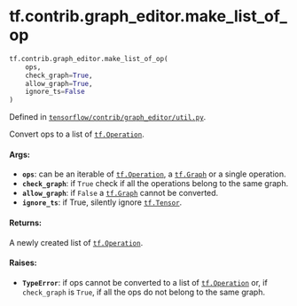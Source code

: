 <div itemscope itemtype="http://developers.google.com/ReferenceObject">
<meta itemprop="name" content="tf.contrib.graph_editor.make_list_of_op" />
<meta itemprop="path" content="Stable" />
</div>

# tf.contrib.graph_editor.make_list_of_op

``` python
tf.contrib.graph_editor.make_list_of_op(
    ops,
    check_graph=True,
    allow_graph=True,
    ignore_ts=False
)
```



Defined in [`tensorflow/contrib/graph_editor/util.py`](/code/stable/tensorflow/contrib/graph_editor/util.py).

Convert ops to a list of <a href="../../../tf/Operation.md"><code>tf.Operation</code></a>.

#### Args:

* <b>`ops`</b>: can be an iterable of <a href="../../../tf/Operation.md"><code>tf.Operation</code></a>, a <a href="../../../tf/Graph.md"><code>tf.Graph</code></a> or a single
    operation.
* <b>`check_graph`</b>: if `True` check if all the operations belong to the same graph.
* <b>`allow_graph`</b>: if `False` a <a href="../../../tf/Graph.md"><code>tf.Graph</code></a> cannot be converted.
* <b>`ignore_ts`</b>: if True, silently ignore <a href="../../../tf/Tensor.md"><code>tf.Tensor</code></a>.

#### Returns:

A newly created list of <a href="../../../tf/Operation.md"><code>tf.Operation</code></a>.

#### Raises:

* <b>`TypeError`</b>: if ops cannot be converted to a list of <a href="../../../tf/Operation.md"><code>tf.Operation</code></a> or,
   if `check_graph` is `True`, if all the ops do not belong to the
   same graph.